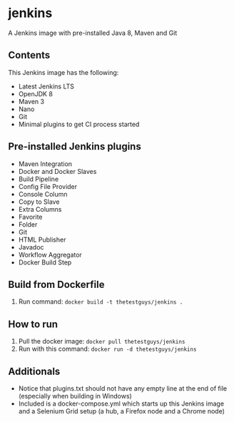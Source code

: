 # jenkins
A Jenkins image with pre-installed Java 8, Maven and Git

## Contents
This Jenkins image has the following:
- Latest Jenkins LTS
- OpenJDK 8
- Maven 3
- Nano
- Git
- Minimal plugins to get CI process started

## Pre-installed Jenkins plugins
- Maven Integration
- Docker and Docker Slaves
- Build Pipeline
- Config File Provider
- Console Column
- Copy to Slave
- Extra Columns
- Favorite
- Folder
- Git
- HTML Publisher
- Javadoc
- Workflow Aggregator
- Docker Build Step

## Build from Dockerfile
1. Run command: `docker build -t thetestguys/jenkins .`

## How to run
1. Pull the docker image: `docker pull thetestguys/jenkins`
2. Run with this command: `docker run -d thetestguys/jenkins`

## Additionals
* Notice that plugins.txt should not have any empty line at the end of file (especially when building in Windows)
* Included is a docker-compose.yml which starts up this Jenkins image and a Selenium Grid setup (a hub, a Firefox node and a Chrome node)
